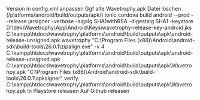 Version in config.xml anpassen
Ggf alte Wavetrophy.apk Datei löschen (/platforms/android/build/outputs/apk/)
ionic cordova build android --prod --release
jarsigner -verbose -sigalg SHA1withRSA -digestalg SHA1 -keystore D:\dev\Wavetrophy\App\Android\Keys\wavetrophy-release-key-android.jks C:\xampp\htdocs\wavetrophy\platforms\android\build\outputs\apk\android-release-unsigned.apk wavetrophy
"C:\Program Files (x86)\Android\android-sdk\build-tools\26.0.1\zipalign.exe" -v 4 C:\xampp\htdocs\wavetrophy\platforms\android\build\outputs\apk\android-release-unsigned.apk C:\xampp\htdocs\wavetrophy\platforms\android\build\outputs\apk\Wavetrohpy.apk
"C:\Program Files (x86)\Android\android-sdk\build-tools\26.0.1\apksigner" verify C:\xampp\htdocs\wavetrophy\platforms\android\build\outputs\apk\Wavetrohpy.apk
In Playstore releasen
Auf Github releasen

